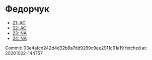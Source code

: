 # Федорчук
- [21: AC](21.md)
- [22: AC](22.md)
- [23: NA](23.md)
- [24: NA](24.md)

Commit: 03e4afcd242d4d32b8a7dd9269c9ee2911c91a19
 fetched at: 20201022-144757
